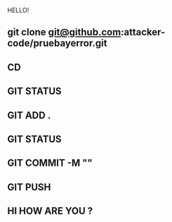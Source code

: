 HELLO!
## git clone git@github.com:attacker-code/pruebayerror.git
## CD
## GIT STATUS
## GIT ADD .
## GIT STATUS 
## GIT COMMIT -M ""
## GIT PUSH
## HI HOW ARE YOU ?

